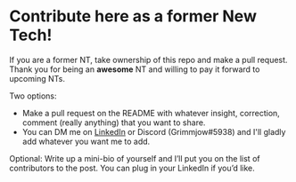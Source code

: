 # Contribute here as a former New Tech!

If you are a former NT, take ownership of this repo and make a pull request. Thank you for being an **awesome** NT and willing to pay it forward to upcoming NTs. 

Two options:
* Make a pull request on the README with whatever insight, correction, comment (really anything) that you want to share.
* You can DM me on [LinkedIn](https://www.linkedin.com/in/hamza-algamoos/) or Discord (Grimmjow#5938) and I'll gladly add whatever you want me to add.

Optional: Write up a mini-bio of yourself and I’ll put you on the list of contributors to the post. You can plug in your LinkedIn if you’d like.
